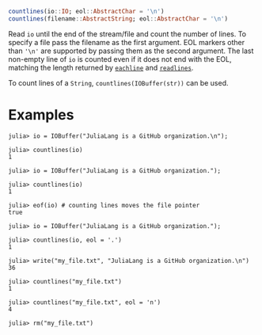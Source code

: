 ```julia
countlines(io::IO; eol::AbstractChar = '\n')
countlines(filename::AbstractString; eol::AbstractChar = '\n')
```

Read `io` until the end of the stream/file and count the number of lines. To specify a file pass the filename as the first argument. EOL markers other than `'\n'` are supported by passing them as the second argument.  The last non-empty line of `io` is counted even if it does not end with the EOL, matching the length returned by [`eachline`](@ref) and [`readlines`](@ref).

To count lines of a `String`, `countlines(IOBuffer(str))` can be used.

# Examples

```jldoctest
julia> io = IOBuffer("JuliaLang is a GitHub organization.\n");

julia> countlines(io)
1

julia> io = IOBuffer("JuliaLang is a GitHub organization.");

julia> countlines(io)
1

julia> eof(io) # counting lines moves the file pointer
true

julia> io = IOBuffer("JuliaLang is a GitHub organization.");

julia> countlines(io, eol = '.')
1
```

```jldoctest
julia> write("my_file.txt", "JuliaLang is a GitHub organization.\n")
36

julia> countlines("my_file.txt")
1

julia> countlines("my_file.txt", eol = 'n')
4

julia> rm("my_file.txt")

```
